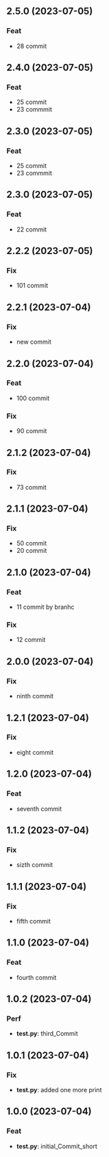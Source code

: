 ## 2.5.0 (2023-07-05)

### Feat

- 28 commit

## 2.4.0 (2023-07-05)

### Feat

- 25 commit
- 23 commmit

## 2.3.0 (2023-07-05)

### Feat

- 25 commit
- 23 commmit

## 2.3.0 (2023-07-05)

### Feat

- 22 commit

## 2.2.2 (2023-07-05)

### Fix

- 101 commit

## 2.2.1 (2023-07-04)

### Fix

- new commit

## 2.2.0 (2023-07-04)

### Feat

- 100 commit

### Fix

- 90 commit

## 2.1.2 (2023-07-04)

### Fix

- 73 commit

## 2.1.1 (2023-07-04)

### Fix

- 50 commit
- 20 commit

## 2.1.0 (2023-07-04)

### Feat

- 11 commit by branhc

### Fix

- 12 commit

## 2.0.0 (2023-07-04)

### Fix

- ninth commit

## 1.2.1 (2023-07-04)

### Fix

- eight commit

## 1.2.0 (2023-07-04)

### Feat

- seventh commit

## 1.1.2 (2023-07-04)

### Fix

- sizth commit

## 1.1.1 (2023-07-04)

### Fix

- fifth commit

## 1.1.0 (2023-07-04)

### Feat

- fourth commit

## 1.0.2 (2023-07-04)

### Perf

- **test.py**: third_Commit

## 1.0.1 (2023-07-04)

### Fix

- **test.py**: added one more print

## 1.0.0 (2023-07-04)

### Feat

- **test.py**: initial_Commit_short
